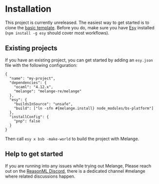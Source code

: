 <h1 data-nav-order="200">Installation</h1>

This project is currently unreleased. The easiest way to get started
is to clone the
[basic template](https://github.com/melange-re/melange-basic-template). Before
you do, make sure you have [Esy](https://esy.sh/) installed (`npm install -g esy` should cover
most workflows).

## Existing projects
If you have an existing project, you can get started by adding an `esy.json` file with the following configuration:

```
{
  "name": "my-project",
  "dependencies": {
    "ocaml": "4.12.x",
    "melange": "melange-re/melange"
  },
  "esy": {
    "buildsInSource": "unsafe",
    "build": ["ln -sfn #{melange.install} node_modules/bs-platform"]
  },
  "installConfig": {
    "pnp": false
  }
}
```

Then call `esy x bsb -make-world` to build the project with Melange.

## Help to get started

If you are running into any issues while trying out Melange, Please reach out on the [ReasonML Discord](https://discord.gg/reasonml),
there is a dedicated channel #melange where related discussions happen.